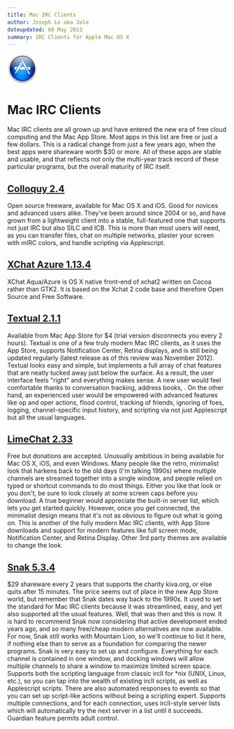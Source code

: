 ```yaml
---
title: Mac IRC Clients
author: Joseph Lo aka Jolo
dateupdated: 08 May 2013
summary: IRC Clients for Apple Mac OS X
---
```

[![*](/media/macappstore_icon.jpg) ](http://www.apple.com/)

# Mac IRC Clients

Mac IRC clients are all grown up and have entered the new era of free cloud computing and the Mac App Store. Most apps in this list are free or just a few dollars. This is a radical change from just a few years ago, when the best apps were shareware worth $30 or more. All of these apps are stable and usable, and that reflects not only the multi-year track record of these particular programs, but the overall maturity of IRC itself.

## [Colloquy 2.4](http://colloquy.info/)

Open source freeware, available for Mac OS X and iOS. Good for novices and advanced users alike. They've been around since 2004 or so, and have grown from a lightweight client into a stable, full-featured one that supports not just IRC but also SILC and ICB. This is more than most users will need, as you can transfer files, chat on multiple networks, plaster your screen with mIRC colors, and handle scripting via Applescript.

## [XChat Azure 1.13.4](http://xchataqua.github.io/)

XChat Aqua/Azure is OS X native front-end of xchat2 written on Cocoa rather than GTK2. It is based on the Xchat 2 code base and therefore Open Source and Free Software.

## [Textual 2.1.1](http://www.codeux.com/textual/)

Available from Mac App Store for $4 (trial version disconnects you every 2 hours). Textual is one of a few truly modern Mac IRC clients, as it uses the App Store, supports Notification Center, Retina displays, and is still being updated regularly (latest release as of this review was November 2012). Textual looks easy and simple, but implements a full array of chat features that are neatly tucked away just below the surface. As a result, the user interface feels "right" and everything makes sense. A new user would feel comfortable thanks to conversation tracking, address books, . On the other hand, an experienced user would be empowered with advanced features like op and oper actions, flood control, tracking of friends, ignoring of foes, logging, channel-specific input history, and scripting via not just Applescript but all the usual languages.

## [LimeChat 2.33](http://limechat.net/)

Free but donations are accepted. Unusually ambitious in being available for Mac OS X, iOS, and even Windows. Many people like the retro, minimalist look that harkens back to the old days (I'm talking 1990s) where multiple channels are streamed together into a single window, and people relied on typed or shortcut commands to do most things. Either you like that look or you don't, be sure to look closely at some screen caps before you download. A true beginner would appreciate the built-in server list, which lets you get started quickly. However, once you get connected, the minimalist design means that it's not as obvious to figure out what is going on. This is another of the fully modern Mac IRC clients, with App Store downloads and support for modern features like full screen mode, Notification Center, and Retina Display. Other 3rd party themes are available to change the look.

## [Snak 5.3.4](http://www.snak.com/index.html)

$29 shareware every 2 years that supports the charity kiva.org, or else quits after 15 minutes. The price seems out of place in the new App Store world, but remember that Snak dates way back to the 1990s. It used to set the standard for Mac IRC clients because it was streamlined, easy, and yet also supported all the usual features. Well, that was then and this is now. It is hard to recommend Snak now considering that active development ended years ago, and so many free/cheap modern alternatives are now available. For now, Snak still works with Mountain Lion, so we'll continue to list it here, if nothing else than to serve as a foundation for comparing the newer programs. Snak is very easy to set up and configure. Everything for each channel is contained in one window, and docking windows will allow multiple channels to share a window to maximize limited screen space. Supports both the scripting language from  classic ircII for \*nix (UNIX, Linux, etc.), so you can tap into the wealth of existing ircII scripts, as well as Applescript scripts. There are also automated responses to events so that you can set up script-like actions without being a scripting expert. Supports multiple connections, and for each connection, uses ircII-style server lists which will automatically try the next server in a list until it succeeds. Guardian feature permits adult control.

